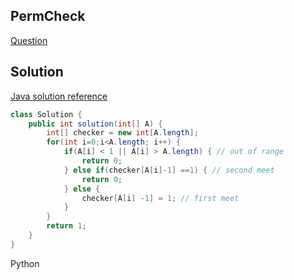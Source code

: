 ## PermCheck
[Question](https://codility.com/programmers/lessons/4-counting_elements/perm_check/)

## Solution
[Java solution reference](https://codesays.com/2014/solution-to-perm-check-by-codility/)
```java
class Solution {
    public int solution(int[] A) {
        int[] checker = new int[A.length];
        for(int i=0;i<A.length; i++) {
            if(A[i] < 1 || A[i] > A.length) { // out of range
                return 0;
            } else if(checker[A[i]-1] ==1) { // second meet
                return 0;
            } else {
                checker[A[i] -1] = 1; // first meet
            }
        }
        return 1;
    }
}
```

Python
```python
```
